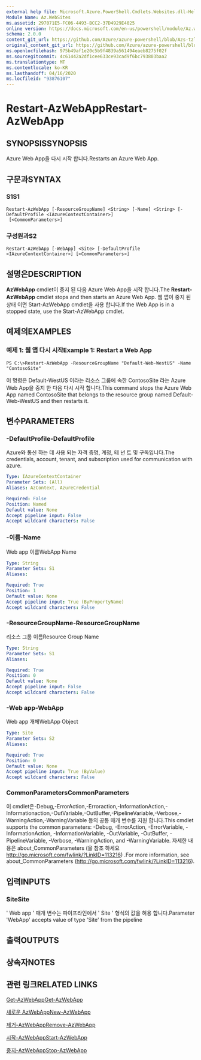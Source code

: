 ```yaml
---
external help file: Microsoft.Azure.PowerShell.Cmdlets.Websites.dll-Help.xml
Module Name: Az.WebSites
ms.assetid: 297071E5-FC06-4493-BCC2-37D4929E4025
online version: https://docs.microsoft.com/en-us/powershell/module/Az.websites/restart-Azwebapp
schema: 2.0.0
content_git_url: https://github.com/Azure/azure-powershell/blob/Azs-tzl/src/Websites/Websites/help/Restart-AzWebApp.md
original_content_git_url: https://github.com/Azure/azure-powershell/blob/Azs-tzl/src/Websites/Websites/help/Restart-AzWebApp.md
ms.openlocfilehash: 975b49af1e20c5b9f4839a561494eaeb8275f02f
ms.sourcegitcommit: 4c61442a2df1cee633ce93cad9f6bc793803baa2
ms.translationtype: MT
ms.contentlocale: ko-KR
ms.lasthandoff: 04/16/2020
ms.locfileid: "93876107"
---
```

# <span data-ttu-id="5b842-101">Restart-AzWebApp</span><span class="sxs-lookup"><span data-stu-id="5b842-101">Restart-AzWebApp</span></span>

## <span data-ttu-id="5b842-102">SYNOPSIS</span><span class="sxs-lookup"><span data-stu-id="5b842-102">SYNOPSIS</span></span>
<span data-ttu-id="5b842-103">Azure Web App을 다시 시작 합니다.</span><span class="sxs-lookup"><span data-stu-id="5b842-103">Restarts an Azure Web App.</span></span>

## <span data-ttu-id="5b842-104">구문과</span><span class="sxs-lookup"><span data-stu-id="5b842-104">SYNTAX</span></span>

### <span data-ttu-id="5b842-105">S1</span><span class="sxs-lookup"><span data-stu-id="5b842-105">S1</span></span>
```
Restart-AzWebApp [-ResourceGroupName] <String> [-Name] <String> [-DefaultProfile <IAzureContextContainer>]
 [<CommonParameters>]
```

### <span data-ttu-id="5b842-106">구성원과</span><span class="sxs-lookup"><span data-stu-id="5b842-106">S2</span></span>
```
Restart-AzWebApp [-WebApp] <Site> [-DefaultProfile <IAzureContextContainer>] [<CommonParameters>]
```

## <span data-ttu-id="5b842-107">설명은</span><span class="sxs-lookup"><span data-stu-id="5b842-107">DESCRIPTION</span></span>
<span data-ttu-id="5b842-108">**AzWebApp** cmdlet이 중지 된 다음 Azure Web App을 시작 합니다.</span><span class="sxs-lookup"><span data-stu-id="5b842-108">The **Restart-AzWebApp** cmdlet stops and then starts an Azure Web App.</span></span>
<span data-ttu-id="5b842-109">웹 앱이 중지 된 상태 이면 Start-AzWebApp cmdlet을 사용 합니다.</span><span class="sxs-lookup"><span data-stu-id="5b842-109">If the Web App is in a stopped state, use the Start-AzWebApp cmdlet.</span></span>

## <span data-ttu-id="5b842-110">예제의</span><span class="sxs-lookup"><span data-stu-id="5b842-110">EXAMPLES</span></span>

### <span data-ttu-id="5b842-111">예제 1: 웹 앱 다시 시작</span><span class="sxs-lookup"><span data-stu-id="5b842-111">Example 1: Restart a Web App</span></span>
```
PS C:\>Restart-AzWebApp -ResourceGroupName "Default-Web-WestUS" -Name "ContosoSite"
```

<span data-ttu-id="5b842-112">이 명령은 Default-WestUS 이라는 리소스 그룹에 속한 ContosoSite 라는 Azure Web App을 중지 한 다음 다시 시작 합니다.</span><span class="sxs-lookup"><span data-stu-id="5b842-112">This command stops the Azure Web App named ContosoSite that belongs to the resource group named Default-Web-WestUS and then restarts it.</span></span>

## <span data-ttu-id="5b842-113">변수</span><span class="sxs-lookup"><span data-stu-id="5b842-113">PARAMETERS</span></span>

### <span data-ttu-id="5b842-114">-DefaultProfile</span><span class="sxs-lookup"><span data-stu-id="5b842-114">-DefaultProfile</span></span>
<span data-ttu-id="5b842-115">Azure와 통신 하는 데 사용 되는 자격 증명, 계정, 테 넌 트 및 구독입니다.</span><span class="sxs-lookup"><span data-stu-id="5b842-115">The credentials, account, tenant, and subscription used for communication with azure.</span></span>

```yaml
Type: IAzureContextContainer
Parameter Sets: (All)
Aliases: AzContext, AzureCredential

Required: False
Position: Named
Default value: None
Accept pipeline input: False
Accept wildcard characters: False
```

### <span data-ttu-id="5b842-116">-이름</span><span class="sxs-lookup"><span data-stu-id="5b842-116">-Name</span></span>
<span data-ttu-id="5b842-117">Web app 이름</span><span class="sxs-lookup"><span data-stu-id="5b842-117">WebApp Name</span></span>

```yaml
Type: String
Parameter Sets: S1
Aliases: 

Required: True
Position: 1
Default value: None
Accept pipeline input: True (ByPropertyName)
Accept wildcard characters: False
```

### <span data-ttu-id="5b842-118">-ResourceGroupName</span><span class="sxs-lookup"><span data-stu-id="5b842-118">-ResourceGroupName</span></span>
<span data-ttu-id="5b842-119">리소스 그룹 이름</span><span class="sxs-lookup"><span data-stu-id="5b842-119">Resource Group Name</span></span>

```yaml
Type: String
Parameter Sets: S1
Aliases: 

Required: True
Position: 0
Default value: None
Accept pipeline input: False
Accept wildcard characters: False
```

### <span data-ttu-id="5b842-120">-Web app</span><span class="sxs-lookup"><span data-stu-id="5b842-120">-WebApp</span></span>
<span data-ttu-id="5b842-121">Web app 개체</span><span class="sxs-lookup"><span data-stu-id="5b842-121">WebApp Object</span></span>

```yaml
Type: Site
Parameter Sets: S2
Aliases: 

Required: True
Position: 0
Default value: None
Accept pipeline input: True (ByValue)
Accept wildcard characters: False
```

### <span data-ttu-id="5b842-122">CommonParameters</span><span class="sxs-lookup"><span data-stu-id="5b842-122">CommonParameters</span></span>
<span data-ttu-id="5b842-123">이 cmdlet은-Debug,-ErrorAction,-Erroraction,-InformationAction,-Informationaction,-OutVariable,-OutBuffer,-PipelineVariable,-Verbose,-WarningAction,-WarningVariable 등의 공통 매개 변수를 지원 합니다.</span><span class="sxs-lookup"><span data-stu-id="5b842-123">This cmdlet supports the common parameters: -Debug, -ErrorAction, -ErrorVariable, -InformationAction, -InformationVariable, -OutVariable, -OutBuffer, -PipelineVariable, -Verbose, -WarningAction, and -WarningVariable.</span></span> <span data-ttu-id="5b842-124">자세한 내용은 about_CommonParameters (을 참조 하세요 http://go.microsoft.com/fwlink/?LinkID=113216) .</span><span class="sxs-lookup"><span data-stu-id="5b842-124">For more information, see about_CommonParameters (http://go.microsoft.com/fwlink/?LinkID=113216).</span></span>

## <span data-ttu-id="5b842-125">입력</span><span class="sxs-lookup"><span data-stu-id="5b842-125">INPUTS</span></span>

### <span data-ttu-id="5b842-126">Site</span><span class="sxs-lookup"><span data-stu-id="5b842-126">Site</span></span>
<span data-ttu-id="5b842-127">' Web app ' 매개 변수는 파이프라인에서 ' Site ' 형식의 값을 허용 합니다.</span><span class="sxs-lookup"><span data-stu-id="5b842-127">Parameter 'WebApp' accepts value of type 'Site' from the pipeline</span></span>

## <span data-ttu-id="5b842-128">출력</span><span class="sxs-lookup"><span data-stu-id="5b842-128">OUTPUTS</span></span>

## <span data-ttu-id="5b842-129">상속자</span><span class="sxs-lookup"><span data-stu-id="5b842-129">NOTES</span></span>

## <span data-ttu-id="5b842-130">관련 링크</span><span class="sxs-lookup"><span data-stu-id="5b842-130">RELATED LINKS</span></span>

[<span data-ttu-id="5b842-131">Get-AzWebApp</span><span class="sxs-lookup"><span data-stu-id="5b842-131">Get-AzWebApp</span></span>](./Get-AzWebApp.md)

[<span data-ttu-id="5b842-132">새로운 AzWebApp</span><span class="sxs-lookup"><span data-stu-id="5b842-132">New-AzWebApp</span></span>](./New-AzWebApp.md)

[<span data-ttu-id="5b842-133">제거-AzWebApp</span><span class="sxs-lookup"><span data-stu-id="5b842-133">Remove-AzWebApp</span></span>](./Remove-AzWebApp.md)

[<span data-ttu-id="5b842-134">시작-AzWebApp</span><span class="sxs-lookup"><span data-stu-id="5b842-134">Start-AzWebApp</span></span>](./Start-AzWebApp.md)

[<span data-ttu-id="5b842-135">중지-AzWebApp</span><span class="sxs-lookup"><span data-stu-id="5b842-135">Stop-AzWebApp</span></span>](./Stop-AzWebApp.md)


